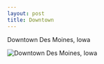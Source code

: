 ```yaml
---
layout: post
title: Downtown
---
```


Downtown Des Moines, Iowa

![Downtown Des Moines, Iowa](https://cdn.jasonsturges.com/photos/black-and-white/IMG_9269.jpg)
